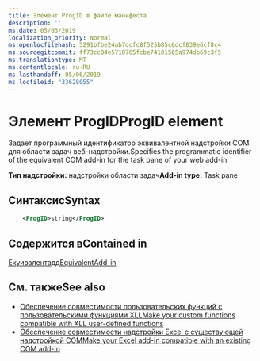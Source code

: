 ```yaml
---
title: Элемент ProgID в файле манифеста
description: ''
ms.date: 05/03/2019
localization_priority: Normal
ms.openlocfilehash: 5291bfbe24ab7dcfc8f525b85c6dcf839e6cf8c4
ms.sourcegitcommit: ff73cc04e5718765fcbe74181505a974db69c3f5
ms.translationtype: MT
ms.contentlocale: ru-RU
ms.lasthandoff: 05/06/2019
ms.locfileid: "33628055"
---
```

# <a name="progid-element"></a><span data-ttu-id="b3b63-102">Элемент ProgID</span><span class="sxs-lookup"><span data-stu-id="b3b63-102">ProgID element</span></span>

<span data-ttu-id="b3b63-103">Задает программный идентификатор эквивалентной надстройки COM для области задач веб-надстройки.</span><span class="sxs-lookup"><span data-stu-id="b3b63-103">Specifies the programmatic identifier of the equivalent COM add-in for the task pane of your web add-in.</span></span>

<span data-ttu-id="b3b63-104">**Тип надстройки:** надстройки области задач</span><span class="sxs-lookup"><span data-stu-id="b3b63-104">**Add-in type:** Task pane</span></span>

## <a name="syntax"></a><span data-ttu-id="b3b63-105">Синтаксис</span><span class="sxs-lookup"><span data-stu-id="b3b63-105">Syntax</span></span>

```XML
    <ProgID>string</ProgID>  
```

## <a name="contained-in"></a><span data-ttu-id="b3b63-106">Содержится в</span><span class="sxs-lookup"><span data-stu-id="b3b63-106">Contained in</span></span>

[<span data-ttu-id="b3b63-107">Екуивалентадд</span><span class="sxs-lookup"><span data-stu-id="b3b63-107">EquivalentAdd-in</span></span>](equivalentaddin.md)

## <a name="see-also"></a><span data-ttu-id="b3b63-108">См. также</span><span class="sxs-lookup"><span data-stu-id="b3b63-108">See also</span></span>

- [<span data-ttu-id="b3b63-109">Обеспечение совместимости пользовательских функций с пользовательскими функциями XLL</span><span class="sxs-lookup"><span data-stu-id="b3b63-109">Make your custom functions compatible with XLL user-defined functions</span></span>](../../excel/make-custom-functions-compatible-with-xll-udf.md)
- [<span data-ttu-id="b3b63-110">Обеспечение совместимости надстройки Excel с существующей надстройкой COM</span><span class="sxs-lookup"><span data-stu-id="b3b63-110">Make your Excel add-in compatible with an existing COM add-in</span></span>](../../develop/make-office-add-in-compatible-with-existing-com-add-in.md)